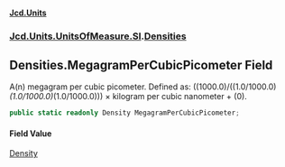 #### [Jcd.Units](index.md 'index')
### [Jcd.Units.UnitsOfMeasure.SI](Jcd.Units.UnitsOfMeasure.SI.md 'Jcd.Units.UnitsOfMeasure.SI').[Densities](Densities.md 'Jcd.Units.UnitsOfMeasure.SI.Densities')

## Densities.MegagramPerCubicPicometer Field

A(n) megagram per cubic picometer. Defined as: ((1000.0)/((1.0/1000.0)*(1.0/1000.0)*(1.0/1000.0))) × kilogram per cubic nanometer + (0).

```csharp
public static readonly Density MegagramPerCubicPicometer;
```

#### Field Value
[Density](Density.md 'Jcd.Units.UnitTypes.Density')